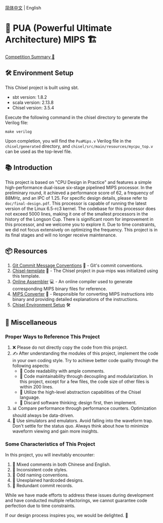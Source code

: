 [简体中文](./README.md) | English

# 🚀 PUA (Powerful Ultimate Architecture) MIPS 🏗️

[Competition Summary 📖](https://clo91eaf.github.io/c80a81d32b18/)

## 🛠️ Environment Setup

This Chisel project is built using sbt.
- sbt version: 1.8.2
- scala version: 2.13.8
- Chisel version: 3.5.4

Execute the following command in the chisel directory to generate the Verilog file:

```shell
make verilog
```

Upon completion, you will find the `PuaMips.v` Verilog file in the `chisel/generated` directory, and `chisel/src/main/resources/mycpu_top.v` can be used as the top-level file.

## 📚 Introduction

This project is based on "CPU Design in Practice" and features a simple high-performance dual-issue six-stage pipelined MIPS processor. In the preliminary round, it achieved a performance score of 62, a frequency of 88MHz, and an IPC of 1.25.
For specific design details, please refer to `doc/final-design.pdf`.
This processor is capable of running the latest version of the Linux 6.5-rc3 kernel.
The codebase for this processor does not exceed 5000 lines, making it one of the smallest processors in the history of the Longson Cup.
There is significant room for improvement in this processor, and we welcome you to explore it. Due to time constraints, we did not focus extensively on optimizing the frequency.
This project is in its final stages and will no longer receive maintenance.

## 📦 Resources

1. [Git Commit Message Conventions](https://gitee.com/help/articles/4231#article-header0) 📜 - Git's commit conventions.
2. [Chisel-template](https://github.com/freechipsproject/chisel-template) 📁 - The Chisel project in pua-mips was initialized using this template.
3. [Online Assembler](https://godbolt.org/) 💻 - An online compiler used to generate corresponding MIPS binary files for reference.
4. [MIPS Converter](https://www.eg.bucknell.edu/~csci320/mips_web/) 🔄 - Responsible for converting MIPS instructions into binary and providing detailed explanations of the instructions.
5. [Chisel Environment Setup](https://clo91eaf.github.io/80b5fe4ebe03/) 🛠️

## 🧩 Miscellaneous

### Proper Ways to Reference This Project

1. ❌ Please do not directly copy the code from this project.
2. ✍️ After understanding the modules of this project, implement the code in your own coding style. Try to achieve better code quality through the following aspects:
   - 💬 Code readability with ample comments.
   - 🧰 Code maintainability through decoupling and modularization. In this project, except for a few files, the code size of other files is within 200 lines.
   - 🚀 Utilize the high-level abstraction capabilities of the Chisel language.
   - 📝 Discard software thinking; design first, then implement.
3. 📊 Compare performance through performance counters. Optimization should always be data-driven.
4. 📡 Use simulators and emulators. Avoid falling into the waveform trap. Don't settle for the status quo. Always think about how to minimize waveform viewing and gain more insights.

### Some Characteristics of This Project

In this project, you will inevitably encounter:

1. 📝 Mixed comments in both Chinese and English.
2. 🎨 Inconsistent code styles.
3. 🤔 Odd naming conventions.
4. 🧱 Unexplained hardcoded designs.
5. 🔄 Redundant commit records.

While we have made efforts to address these issues during development and have conducted multiple refactorings, we cannot guarantee code perfection due to time constraints.

If our design process inspires you, we would be delighted. 🌟